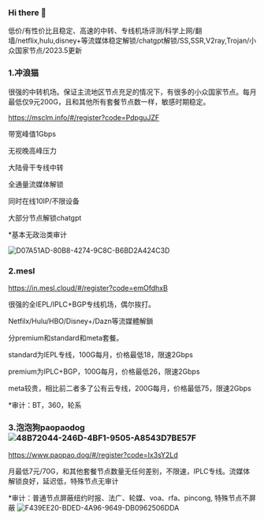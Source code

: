 ### Hi there 👋
低价/有性价比且稳定、高速的中转、专线机场评测/科学上网/翻墙/netflix,hulu,disney+等流媒体稳定解锁/chatgpt解锁/SS,SSR,V2ray,Trojan/小众国家节点/2023.5更新
### 1.冲浪猫

很强的中转机场。保证主流地区节点充足的情况下，有很多的小众国家节点。每月最低仅9元200G，且和其他所有套餐节点数一样，敏感时期稳定。

https://msclm.info/#/register?code=PdpguJZF

带宽峰值1Gbps

无视晚高峰压力

大陆骨干专线中转

全通量流媒体解锁

同时在线10IP/不限设备

大部分节点解锁chatgpt

*基本无政治类审计

![D07A51AD-80B8-4274-9C8C-B6BD2A424C3D](https://github.com/Freewallless/Shadowsocks-ShadowsocksR-v2ray/assets/134179361/7cba472b-ebf1-4dac-a414-ed4a6870472e)


### 2.mesl

https://in.mesl.cloud/#/register?code=emOfdhxB

很强的全IEPL/IPLC+BGP专线机场，偶尔挨打。

Netfilx/Hulu/HBO/Disney+/Dazn等流媒體解鎖 

分premium和standard和meta套餐。

standard为IEPL专线，100G每月，价格最低18，限速2Gbps

premium为IPLC+BGP，100G每月，价格最低26，限速2Gbps

meta较贵，相比前二者多了公有云专线，200G每月，价格最低75，限速2Gbps

*审计：BT，360，轮系



### 3.泡泡狗paopaodog![48B72044-246D-4BF1-9505-A8543D7BE57F](https://github.com/Freewallless/Shadowsocks-ShadowsocksR-v2ray/assets/134179361/776ae84a-0708-4222-8b2f-cf95d8b03f65)


https://www.paopao.dog/#/register?code=Ix3sY2Ld

月最低7元/70G，和其他套餐节点数量无任何差别，不限速，IPLC专线。流媒体解锁良好，延迟低，特殊节点无审计

*审计：普通节点屏蔽纽约时报、法广、轮媒、voa、rfa、pincong, 特殊节点不屏蔽
![F439EE20-BDED-4A96-9649-DB0962506DDA](https://github.com/Freewallless/Shadowsocks-ShadowsocksR-v2ray/assets/134179361/1adcfcda-1656-417b-95f5-e3ff241ee758)


<!--
**Freewallless/Freewallless** is a ✨ _special_ ✨ repository because its `README.md` (this file) appears on your GitHub profile.

Here are some ideas to get you started:

- 🔭 I’m currently working on ...
- 🌱 I’m currently learning ...
- 👯 I’m looking to collaborate on ...
- 🤔 I’m looking for help with ...
- 💬 Ask me about ...!!


- 📫 How to reach me: ...
- 😄 Pronouns: ...
- ⚡ Fun fact: ...
-->
